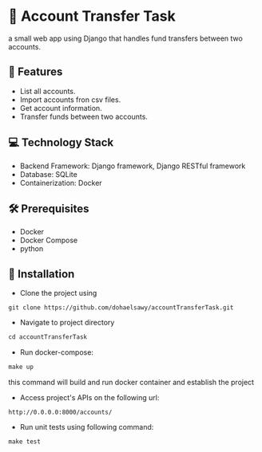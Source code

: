 # :money_with_wings: Account Transfer Task
a small web app using Django that handles fund transfers between two accounts.

## :dizzy: Features
- List all accounts.
- Import accounts fron csv files.
- Get account information.
- Transfer funds between two accounts.

## :computer: Technology Stack

- Backend Framework: Django framework, Django RESTful framework
- Database: SQLite
- Containerization: Docker

## :hammer_and_wrench: Prerequisites

- Docker
- Docker Compose
- python 

## :wrench: Installation
- Clone the project using
```
git clone https://github.com/dohaelsawy/accountTransferTask.git
```
- Navigate to project directory
```py
cd accountTransferTask
```
- Run docker-compose:
```py
make up
```
this command will build and run docker container and establish the project
- Access project's APIs on the following url:
```
http://0.0.0.0:8000/accounts/
```
- Run unit tests using following command:
```py
make test
```
